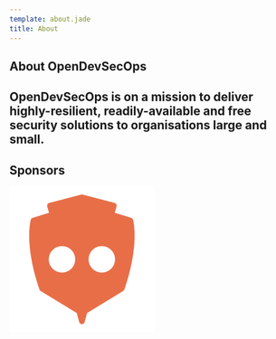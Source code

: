 ```yaml
---
template: about.jade
title: About
---
```


<section class="b1 wh cc">
    <div class="ct mw600">
        <h1>About OpenDevSecOps</h1>
        <h2 class="fw100">OpenDevSecOps is on a mission to deliver highly-resilient, readily-available and free security solutions to organisations large and small.</h2>
    </div>
</section>

<section class="hero">
    <div>
        <h2 class="fw100">Sponsors</h2>
        <a class="icon" href="https://websecurify.com" target="_blank"><img class="s64" src="uploads/images/logo.websecurify.svg"/></a>
    </div>
</section>
